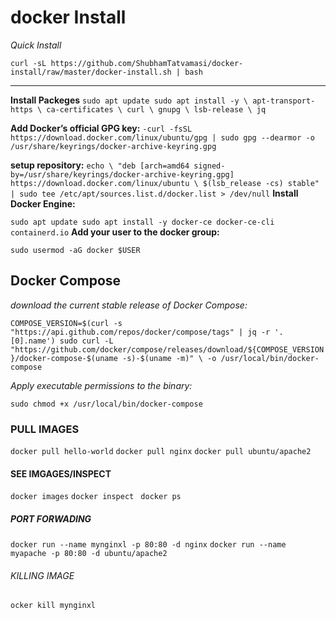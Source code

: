 # docker Install
*Quick Install*  

    curl -sL https://github.com/ShubhamTatvamasi/docker-install/raw/master/docker-install.sh | bash

---

**Install Packeges**
       ` sudo apt update
    sudo apt install -y \
        apt-transport-https \
        ca-certificates \
        curl \
        gnupg \
        lsb-release \
        jq     `

**Add Docker’s official GPG key:**
      `-curl -fsSL https://download.docker.com/linux/ubuntu/gpg | sudo gpg --dearmor -o /usr/share/keyrings/docker-archive-keyring.gpg`

**setup repository:**
      `echo \
          "deb [arch=amd64 signed-by=/usr/share/keyrings/docker-archive-keyring.gpg] https://download.docker.com/linux/ubuntu \
          $(lsb_release -cs) stable" | sudo tee /etc/apt/sources.list.d/docker.list > /dev/null`
**Install Docker Engine:**

`sudo apt update
sudo apt install -y docker-ce docker-ce-cli containerd.io`
**Add your user to the docker group:**

`sudo usermod -aG docker $USER`

## Docker Compose
*download the current stable release of Docker Compose:*

`COMPOSE_VERSION=$(curl -s "https://api.github.com/repos/docker/compose/tags" | jq -r '.[0].name')
sudo curl -L "https://github.com/docker/compose/releases/download/${COMPOSE_VERSION}/docker-compose-$(uname -s)-$(uname -m)" \
  -o /usr/local/bin/docker-compose`

*Apply executable permissions to the binary:*

`sudo chmod +x /usr/local/bin/docker-compose`
### PULL IMAGES
 `docker pull hello-world`
 `docker pull nginx`
`docker pull ubuntu/apache2`
#### SEE IMGAGES/INSPECT
 `docker images`
 `docker inspect`
 ` docker ps`
##### PORT FORWADING
`docker run --name mynginxl -p 80:80 -d nginx`
`docker run --name myapache -p 80:80 -d ubuntu/apache2`
###### KILLING IMAGE
`ocker kill mynginxl`
